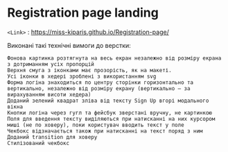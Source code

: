 Registration page landing
=============


`<Link>` : <https://miss-kiparis.github.io/Registration-page/>

Виконані такі технічні вимоги до верстки:

    Фонова картинка розтягнута на весь екран незалежно від розміру екрана з дотриманням усіх пропорцій
    Верхня смуга з іконками має прозорість, як на макеті.
    Усі іконки в хедері зроблені з використанням svg
    Форма логіна знаходиться по центру сторінки горизонтально та вертикально, незалежно від розміру екрану (вертикально – за вирахуванням висоти хедера)
    Доданий зелений квадрат зліва від тексту Sign Up вгорі модального вікна
    Кнопки логіна через гугл та фейсбук зверстані вручну, не картинкою
    Поля для введення тексту виділяються при натисканні на них курсором миші (не по ховеру), поки користувач вводить текст у поле
    Чекбокс відзначається також при натисканні на текст поряд з ним
    Доданий transition для ховеру
    Стилізований чекбокс
